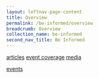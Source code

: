 ```yaml
---
layout: leftnav-page-content
title: Overview
permalink: /be-informed/overview
breadcrumb: Overview
collection_name: be-informed
second_nav_title: Be Informed
---
```


[articles](/be-informed/articles)
[event coverage](/be-informed/event-coverage)
[media](/be-informed/media)

[events](/events/)
